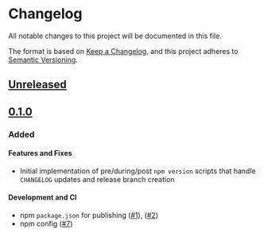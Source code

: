 # Changelog

All notable changes to this project will be documented in this file.

The format is based on [Keep a Changelog](https://keepachangelog.com/en/1.0.0/),
and this project adheres to [Semantic Versioning](https://semver.org/spec/v2.0.0.html).

## [Unreleased]

## [0.1.0]

### Added

#### Features and Fixes

-   Initial implementation of pre/during/post `npm version` scripts that handle
    `CHANGELOG` updates and release branch creation

#### Development and CI

-   npm `package.json` for publishing ([#1]), ([#2])
-   npm config ([#7])

[#1]: https://github.com/jarrodldavis/npm-version-scripts/pull/1

[#2]: https://github.com/jarrodldavis/npm-version-scripts/pull/2

[#7]: https://github.com/jarrodldavis/npm-version-scripts/pull/7

[Unreleased]: https://github.com/jarrodldavis/npm-version-scripts/compare/v0.1.0...HEAD

[0.1.0]: https://github.com/jarrodldavis/npm-version-scripts/compare/v0.0.1...v0.1.0
